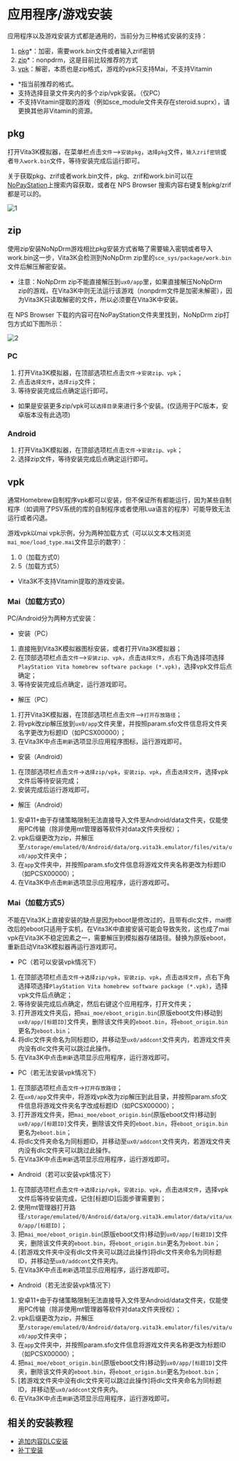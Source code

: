 # 应用程序/游戏安装
应用程序以及游戏安装方式都是通用的，当前分为三种格式安装的支持：
1. [pkg](http://croden1999.github.io/Vita3K-quick-guide/README_APP#pkg)*：加密，需要work.bin文件或者输入zrif密钥
2. [zip](http://croden1999.github.io/Vita3K-quick-guide/README_APP#zip)*：nonpdrm，这是目前比较推荐的方式
3. [vpk](http://croden1999.github.io/Vita3K-quick-guide/README_APP#vpk)：解密，本质也是zip格式，游戏的vpk只支持Mai，不支持Vitamin

- *指当前推荐的格式。
- 支持选择目录文件夹内的多个zip/vpk安装。（仅PC）
- 不支持Vitamin提取的游戏（例如sce_module文件夹存在steroid.suprx），请更换其他非Vitamin的资源。

## pkg

打开Vita3K模拟器，在菜单栏点击`文件`—>`安装pkg`，`选择pkg`文件，`输入zrif密钥`或者`导入work.bin`文件，等待安装完成后运行即可。

关于获取pkg、zrif或者work.bin文件，pkg、zrif和work.bin可以在[NoPayStation](https://nopaystation.com)上搜索内容获取，或者在 NPS Browser 搜索内容右键复制pkg/zrif都是可以的。

![1](https://user-images.githubusercontent.com/61804715/131707016-03ff7df3-4891-4bec-8398-3311c88398f7.png)

## zip
使用zip安装NoNpDrm游戏相比pkg安装方式省略了需要输入密钥或者导入work.bin这一步，Vita3K会检测到NoNpDrm zip里的`sce_sys/package/work.bin`文件后解压解密安装。
- 注意：NoNpDrm zip不能直接解压到`ux0/app`里，如果直接解压NoNpDrm zip的游戏，在Vita3K中则无法运行该游戏（nonpdrm文件是加密未解密），因为Vita3K只读取解密的文件，所以必须要在Vita3K中安装。

在 NPS Browser 下载的内容可在NoPayStation文件夹里找到，NoNpDrm zip打包方式如下图所示：

![2](https://user-images.githubusercontent.com/61804715/188533955-393d4953-5da9-4956-a49a-35a42eec4bbd.png)

### PC
1. 打开Vita3K模拟器，在顶部选项栏点击`文件`->`安装zip、vpk`；
2. 点击`选择文件`，`选择zip`文件；
3. 等待安装完成后点确定运行即可。

- 如果是安装更多zip/vpk可以`选择目录`来进行多个安装。(仅适用于PC版本，安卓版本没有此选项)

### Android
1. 打开Vita3K模拟器，在顶部选项栏点击`文件`->`安装zip、vpk`；
2. 选择zip文件，等待安装完成后点确定运行即可。

## vpk
通常Homebrew自制程序vpk都可以安装，但不保证所有都能运行，因为某些自制程序（如调用了PSV系统的库的自制程序或者使用Lua语言的程序）可能导致无法运行或者闪退。

游戏vpk以mai vpk示例，分为两种加载方式（可以以文本文档浏览`mai_moe/load_type.mai`文件显示的数字）：
1. 0（加载方式0）
2. 5（加载方式5）

- Vita3K不支持Vitamin提取的游戏安装。

### Mai（加载方式0）
PC/Android分为两种方式安装：
- 安装（PC）
1. 直接拖到Vita3K模拟器图标安装，或者打开Vita3K模拟器；
2. 在顶部选项栏点击`文件`—>`安装zip、vpk`，点击`选择文件`，点右下角选择项选择`PlayStation Vita homebrew software package (*.vpk)`，选择vpk文件后点确定；
3. 等待安装完成后点确定，运行游戏即可。

- 解压（PC）
1. 打开Vita3K模拟器，在顶部选项栏点击`文件`—>`打开存放路径`；
2. 将vpk改zip解压放到`ux0/app`文件夹里，并按照param.sfo文件信息将文件夹名字更改为标题ID（如PCSX00000）；
3. 在Vita3K中点击`刷新`选项显示应用程序图标，运行游戏即可。

- 安装（Android）
1. 在顶部选项栏点击`文件`->`选择zip/vpk`，`安装zip、vpk`，点击`选择文件`，选择vpk文件后等待安装完成；
2. 安装完成后运行游戏即可。

- 解压（Android）
1. 安卓11+由于存储策略限制无法直接导入文件至Android/data文件夹，仅能使用PC传输（除非使用mt管理器等软件对data文件夹授权）；
2. vpk后缀更改为zip，并解压至`/storage/emulated/0/Android/data/org.vita3k.emulator/files/vita/ux0/app`文件夹中；
3. 在`app`文件夹中，并按照param.sfo文件信息将游戏文件夹名称更改为标题ID（如PCSX00000）；
4. 在Vita3K中点击`刷新`选项显示应用程序，运行游戏即可。

### Mai（加载方式5）
不能在Vita3K上直接安装的缺点是因为eboot是修改过的，且带有dlc文件，mai修改后的eboot只适用于实机，在Vita3K中直接安装可能会导致失败，这也成了mai vpk在Vita3K不稳定因素之一，需要解压到模拟器存储路径。替换为原版eboot，重新启动Vita3K模拟器再运行游戏即可。

- PC（若可以安装vpk情况下）
1. 在顶部选项栏点击`文件`->`选择zip/vpk`，`安装zip、vpk`，点击`选择文件`，点右下角选择项选择`PlayStation Vita homebrew software package (*.vpk)`，选择vpk文件后点确定；
2. 等待安装完成后点确定，然后右键这个应用程序，打开文件夹；
3. 打开游戏文件夹后，把`mai_moe/eboot_origin.bin`(原版eboot文件)移动到`ux0/app/[标题ID]`文件夹，删除该文件夹的`eboot.bin`，将`eboot_origin.bin`更名为`eboot.bin`；
4. 将dlc文件夹命名为同标题ID，并移动至`ux0/addcont`文件夹内，若游戏文件夹内没有dlc文件夹可以跳过此操作。
5. 在Vita3K中点击`刷新`选项显示应用程序，运行游戏即可。

- PC（若无法安装vpk情况下）
1. 在顶部选项栏点击`文件`->`打开存放路径`；
2. 在`ux0/app`文件夹中，将游戏vpk改为zip解压到此目录，并按照param.sfo文件信息将游戏文件夹名字改成标题ID（如PCSX00000）；
3. 打开游戏文件夹，把`mai_moe/eboot_origin.bin`(原版eboot文件)移动到`ux0/app/[标题ID]`文件夹，删除该文件夹的`eboot.bin`，将`eboot_origin.bin`更名为`eboot.bin`；
4. 将dlc文件夹命名为同标题ID，并移动至`ux0/addcont`文件夹内，若游戏文件夹内没有dlc文件夹可以跳过此操作。
5. 在Vita3K中点击`刷新`选项显示应用程序，运行游戏即可。

- Android（若可以安装vpk情况下）
1. 在顶部选项栏点击`文件`->`选择zip/vpk`，`安装zip、vpk`，点击`选择文件`，选择vpk文件后等待安装完成，记住[标题ID]后面步骤需要到；
2. 使用mt管理器打开路径`/storage/emulated/0/Android/data/org.vita3k.emulator/data/vita/ux0/app/[标题ID]`；
3. 把`mai_moe/eboot_origin.bin`(原版eboot文件)移动到`ux0/app/[标题ID]`文件夹，删除该文件夹的`eboot.bin`，将`eboot_origin.bin`更名为`eboot.bin`；
4. [若游戏文件夹中没有dlc文件夹可以跳过此操作]将dlc文件夹命名为同标题ID，并移动至`ux0/addcont`文件夹内。
5. 在Vita3K中点击`刷新`选项显示应用程序，运行游戏即可。

- Android（若无法安装vpk情况下）
1. 安卓11+由于存储策略限制无法直接导入文件至Android/data文件夹，仅能使用PC传输（除非使用mt管理器等软件对data文件夹授权）；
2. vpk后缀更改为zip，并解压至`/storage/emulated/0/Android/data/org.vita3k.emulator/files/vita/ux0/app`文件夹中；
3. 在`app`文件夹中，并按照param.sfo文件信息将游戏文件夹名称更改为标题ID（如PCSX00000）；
4. 把`mai_moe/eboot_origin.bin`(原版eboot文件)移动到`ux0/app/[标题ID]`文件夹，删除该文件夹的`eboot.bin`，将`eboot_origin.bin`更名为`eboot.bin`；
5. [若游戏文件夹中没有dlc文件夹可以跳过此操作]将dlc文件夹命名为同标题ID，并移动至`ux0/addcont`文件夹内。
6. 在Vita3K中点击`刷新`选项显示应用程序，运行游戏即可。

## 相关的安装教程
- [追加内容DLC安装](http://croden1999.github.io/Vita3K-quick-guide/README_ADDCONT)
- [补丁安装](http://croden1999.github.io/Vita3K-quick-guide/README_PATCH)
